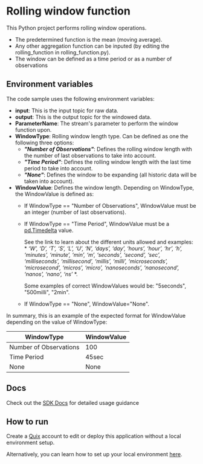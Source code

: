 # Rolling window function

This Python project performs rolling window operations. 
- The predetermined function is the mean (moving average). 
- Any other aggregation function can be inputed (by editing the rolling_function in rolling_function.py).
- The window can be defined as a time period or as a number of observations

## Environment variables

The code sample uses the following environment variables:

- **input**: This is the input topic for raw data.
- **output**: This is the output topic for the windowed data.
- **ParameterName**: The stream's parameter to perform the window function upon.
- **WindowType**: Rolling window length type. Can be defined as one the following three options:
  - ***"Number of Observations"***: Defines the rolling window length with the number of last observations to take into account.
  - ***"Time Period"***: Defines the rolling window length with the last time period to take into account.
  - ***"None"***: Defines the window to be expanding (all historic data will be taken into account). 
- **WindowValue**: Defines the window length. Depending on WindowType, the WindowValue is defined as:
  - If WindowType == "Number of Observations", WindowValue must be an integer (number of last observations).
  - If WindowType == "Time Period", WindowValue must be a [pd.Timedelta](https://pandas.pydata.org/docs/reference/api/pandas.Timedelta.html) value. 
    
    See the link to learn about the different units allowed and examples: * *‘W’, ‘D’, ‘T’, ‘S’, ‘L’, ‘U’, ‘N’, ‘days’, ‘day’, ‘hours’, ‘hour’, ‘hr’, ‘h’, ‘minutes’, ‘minute’, ‘min’, ‘m’, ‘seconds’, ‘second’, ‘sec’, ‘milliseconds’, ‘millisecond’, ‘millis’, ‘milli’, ‘microseconds’, ‘microsecond’, ‘micros’, ‘micro’, ‘nanoseconds’, ‘nanosecond’, ‘nanos’, ‘nano’, ‘ns’* *. 
    
    Some examples of correct WindowValues would be: "5seconds", "500milli", "2min".
  - If WindowType == "None", WindowValue="None".

In summary, this is an example of the expected format for WindowValue depending on the value of WindowType:

| WindowType             | WindowValue |
|------------------------|-------------|
| Number of Observations | 100         |
| Time Period            | 45sec       |
| None                   | None        |


## Docs
Check out the [SDK Docs](https://docs.quix.io/sdk-intro.html) for detailed usage guidance

## How to run
Create a [Quix](https://portal.platform.quix.ai/self-sign-up?xlink=github) account to edit or deploy this application without a local environment setup.

Alternatively, you can learn how to set up your local environment [here](https://docs.quix.io/sdk/python-setup.html).

